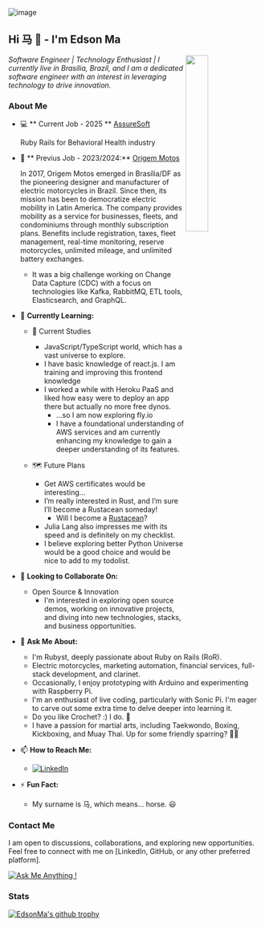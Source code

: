 ![image](https://github.com/user-attachments/assets/bf185183-b404-4205-917e-4e7918589950)

## Hi 马 👋 - I'm Edson Ma
<img align='right' src="https://github.com/edsonma/edsonma/assets/711579/2aaca4c9-1047-4c54-a13e-5c536fdd67bd" width=30% />
<p><em>Software Engineer | Technology Enthusiast | I currently live in Brasília, Brazil, and I am a dedicated software engineer with an interest in leveraging technology to drive innovation. </em>
  
### About Me
- 💻 ** Current Job - 2025 ** [AssureSoft](https://www.assuresoft.com/)

  Ruby Rails for Behavioral Health industry

- 🔭 ** Previus Job - 2023/2024:** [Origem Motos](https://www.instagram.com/origemmotos/)

  In 2017, Origem Motos emerged in Brasília/DF as the pioneering designer and manufacturer of electric motorcycles in Brazil. Since then, its mission has been to democratize electric mobility in Latin America. The company provides mobility as a service for businesses, fleets, and condominiums through monthly subscription plans. Benefits include registration, taxes, fleet management, real-time monitoring, reserve motorcycles, unlimited mileage, and unlimited battery exchanges.
  - It was a big challenge working on Change Data Capture (CDC) with a focus on technologies like Kafka, RabbitMQ, ETL tools, Elasticsearch, and GraphQL.

- 🌱 **Currently Learning:**
  - 🥇 Current Studies
    - JavaScript/TypeScript world, which has a vast universe to explore.
    - I have basic knowledge of react.js. I am training and improving this frontend knowledge
    - I worked a while with Heroku PaaS and liked how easy were to deploy an app there but actually no more free dynos. 
       - ...so I am now exploring fly.io
       - I have a foundational understanding of AWS services and am currently enhancing my knowledge to gain a deeper understanding of its features.

  - 🗺️ Future Plans
    - Get AWS certificates would be interesting...
    - I’m really interested in Rust, and I’m sure I’ll become a Rustacean someday!
      - Will I become a [Rustacean](https://plgah.medium.com/will-i-become-a-rustacean-f1cdfe3bf98e)?    
    - Julia Lang also impresses me with its speed and is definitely on my checklist.
    - I believe exploring better Python Universe would be a good choice and would be nice to add to my todolist.

- 👯 **Looking to Collaborate On:**
  - Open Source & Innovation
    - I'm interested in exploring open source demos, working on innovative projects, and diving into new technologies, stacks, and business opportunities.

- 💬 **Ask Me About:**
  - I'm Rubyst, deeply passionate about Ruby on Rails (RoR).
  - Electric motorcycles, marketing automation, financial services, full-stack development, and clarinet.
  - Occasionally, I enjoy prototyping with Arduino and experimenting with Raspberry Pi.
  - I'm an enthusiast of live coding, particularly with Sonic Pi. I'm eager to carve out some extra time to delve deeper into learning it.
  - Do you like Crochet? :) I do. 🧶
  - I have a passion for martial arts, including Taekwondo, Boxing, Kickboxing, and Muay Thai. Up for some friendly sparring? 🥊🥋

- 📫 **How to Reach Me:**
  - [![LinkedIn](https://img.shields.io/badge/LinkedIn-0A66C2?style=for-the-badge&logo=LinkedIn&logoColor=white)](https://www.linkedin.com/in/edsonma/)
  
- ⚡ **Fun Fact:**
  -   My surname is 马, which means... horse. 😃

### Contact Me

I am open to discussions, collaborations, and exploring new opportunities. Feel free to connect with me on [LinkedIn, GitHub, or any other preferred platform].

[![Ask Me Anything !](https://img.shields.io/badge/Ask%20me-anything-1abc9c.svg)](https://GitHub.com/edsonma)


### Stats 
[![EdsonMa's github trophy](https://github-profile-trophy.vercel.app/?username=edsonma&row=1)](https://github.com/ryo-ma/github-profile-trophy)

